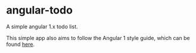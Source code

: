 # angular-todo
A simple angular 1.x todo list.

This simple app also aims to follow the Angular 1 style guide, which can be found [here](https://github.com/johnpapa/angular-styleguide/blob/master/a1/README.md#application-structure).
